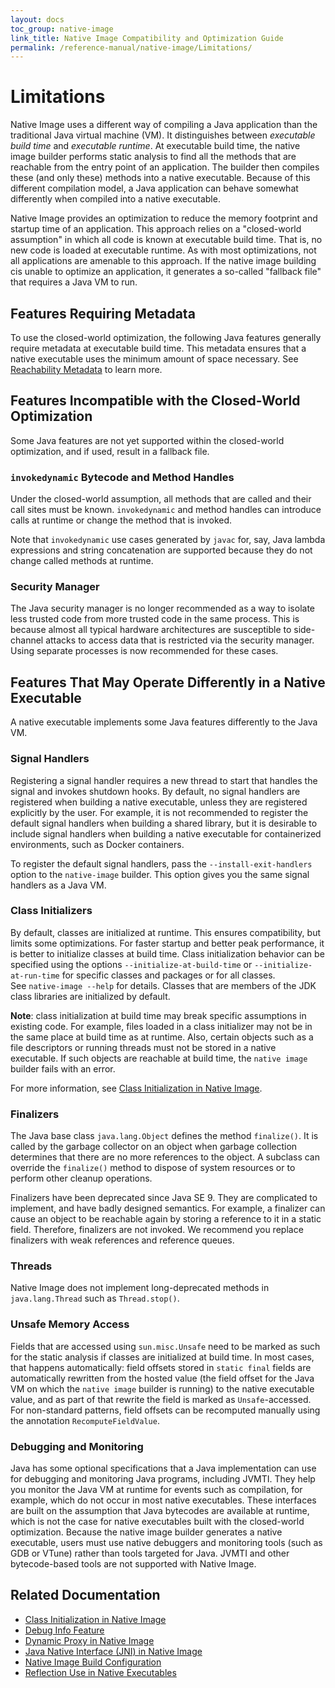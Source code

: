 ```yaml
---
layout: docs
toc_group: native-image
link_title: Native Image Compatibility and Optimization Guide
permalink: /reference-manual/native-image/Limitations/
---
```

# Limitations

Native Image uses a different way of compiling a Java application than the traditional Java virtual machine (VM).
It distinguishes between *executable build time* and *executable runtime*.
At executable build time, the native image builder performs static analysis to find all the methods that are reachable from the entry point of an application.
The builder then compiles these (and only these) methods into a native executable.
Because of this different compilation model, a Java application can behave somewhat differently when compiled into a native executable.

Native Image provides an optimization to reduce the memory footprint and startup time of an application.
This approach relies on a "closed-world assumption" in which all code is known at executable build time. That is, no new code is loaded at executable runtime.
As with most optimizations, not all applications are amenable to this approach.
If the native image building cis unable to optimize an application, it generates a so-called "fallback file" that requires a Java VM to run.

## Features Requiring Metadata

To use the closed-world optimization, the following Java features generally require metadata at executable build time.
This metadata ensures that a native executable uses the minimum amount of space necessary.
See [Reachability Metadata](ReachabilityMetadata.md) to learn more.

## Features Incompatible with the Closed-World Optimization

Some Java features are not yet supported within the closed-world optimization, and if used, result in a fallback file.

### `invokedynamic` Bytecode and Method Handles
Under the closed-world assumption, all methods that are called and their call sites must be known.
`invokedynamic` and method handles can introduce calls at runtime or change the method that is invoked.

Note that `invokedynamic` use cases generated by `javac` for, say, Java lambda expressions and string concatenation are supported because they do not change called methods at runtime.

### Security Manager
The Java security manager is no longer recommended as a way to isolate less trusted code from more trusted code in the same process.
This is because almost all typical hardware architectures are susceptible to side-channel attacks to access data that is restricted via the security manager.
Using separate processes is now recommended for these cases.

## Features That May Operate Differently in a Native Executable

A native executable implements some Java features differently to the Java VM.

### Signal Handlers

Registering a signal handler requires a new thread to start that handles the signal and invokes shutdown hooks.
By default, no signal handlers are registered when building a native executable, unless they are registered explicitly by the user.
For example, it is not recommended to register the default signal handlers when building a shared library, but it is desirable to include signal handlers when building a native executable for containerized environments, such as Docker containers.

To register the default signal handlers, pass the `--install-exit-handlers` option to the `native-image` builder.
This option gives you the same signal handlers as a Java VM.

### Class Initializers
By default, classes are initialized at runtime.
This ensures compatibility, but limits some optimizations.
For faster startup and better peak performance, it is better to initialize classes at build time.
Class initialization behavior can be specified using the options `--initialize-at-build-time` or `--initialize-at-run-time` for specific classes and packages or for all classes.
See `native-image --help` for details. 
Classes that are members of the JDK class libraries are initialized by default.

**Note**: class initialization at build time may break specific assumptions in existing code.
For example, files loaded in a class initializer may not be in the same place at build time as at runtime.
Also, certain objects such as a file descriptors or running threads must not be stored in a native executable.
If such objects are reachable at build time, the `native image` builder fails with an error.

For more information, see [Class Initialization in Native Image](ClassInitialization.md).

### Finalizers
The Java base class `java.lang.Object` defines the method `finalize()`.
It is called by the garbage collector on an object when garbage collection determines that there are no more references to the object.
A subclass can override the `finalize()` method to dispose of system resources or to perform other cleanup operations.

Finalizers have been deprecated since Java SE 9.
They are complicated to implement, and have badly designed semantics.
For example, a finalizer can cause an object to be reachable again by storing a reference to it in a static field.
Therefore, finalizers are not invoked.
We recommend you replace finalizers with weak references and reference queues.

### Threads
Native Image does not implement long-deprecated methods in `java.lang.Thread` such as `Thread.stop()`.

### Unsafe Memory Access
Fields that are accessed using `sun.misc.Unsafe` need to be marked as such for the static analysis if classes are initialized at build time.
In most cases, that happens automatically: field offsets stored in `static final` fields are automatically rewritten from the hosted value (the field offset for the Java VM on which the `native image` builder is running) to the native executable value, and as part of that rewrite the field is marked as `Unsafe`-accessed.
For non-standard patterns, field offsets can be recomputed manually using the annotation `RecomputeFieldValue`.

### Debugging and Monitoring
Java has some optional specifications that a Java implementation can use for debugging and monitoring Java programs, including JVMTI.
They help you monitor the Java VM at runtime for events such as compilation, for example, which do not occur in most native executables.
These interfaces are built on the assumption that Java bytecodes are available at runtime, which is not the case for native executables built with the closed-world optimization.
Because the native image builder generates a native executable, users must use native debuggers and monitoring tools (such as GDB or VTune) rather than tools targeted for Java.
JVMTI and other bytecode-based tools are not supported with Native Image.

## Related Documentation
* [Class Initialization in Native Image](ClassInitialization.md)
* [Debug Info Feature](DebugInfo.md)
* [Dynamic Proxy in Native Image](DynamicProxy.md)
* [Java Native Interface (JNI) in Native Image](JNI.md)
* [Native Image Build Configuration](BuildConfiguration.md)
* [Reflection Use in Native Executables](Reflection.md)

